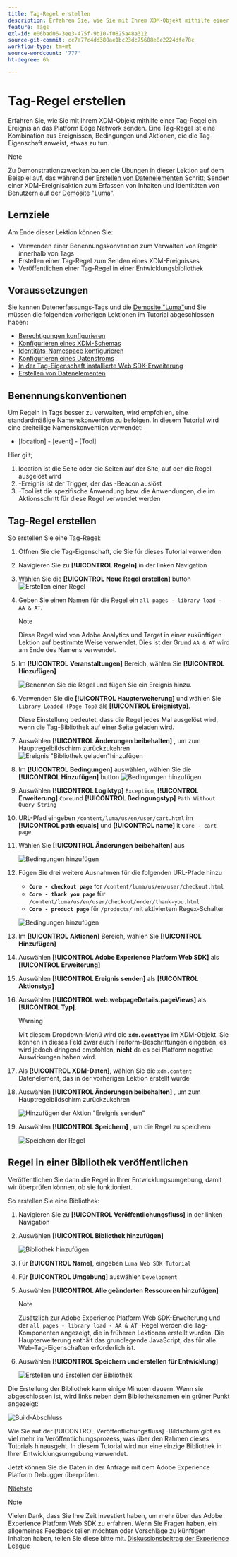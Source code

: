 ```yaml
---
title: Tag-Regel erstellen
description: Erfahren Sie, wie Sie mit Ihrem XDM-Objekt mithilfe einer Tag-Regel ein Ereignis an das Platform Edge Network senden. Diese Lektion ist Teil des Tutorials Adobe Experience Cloud mit Web SDK implementieren .
feature: Tags
exl-id: e06bad06-3ee3-475f-9b10-f0825a48a312
source-git-commit: cc7a77c4dd380ae1bc23dc75608e8e2224dfe78c
workflow-type: tm+mt
source-wordcount: '777'
ht-degree: 6%

---
```


# Tag-Regel erstellen

Erfahren Sie, wie Sie mit Ihrem XDM-Objekt mithilfe einer Tag-Regel ein Ereignis an das Platform Edge Network senden. Eine Tag-Regel ist eine Kombination aus Ereignissen, Bedingungen und Aktionen, die die Tag-Eigenschaft anweist, etwas zu tun.

>[!NOTE]
>
> Zu Demonstrationszwecken bauen die Übungen in dieser Lektion auf dem Beispiel auf, das während der [Erstellen von Datenelementen](create-data-elements.md) Schritt; Senden einer XDM-Ereignisaktion zum Erfassen von Inhalten und Identitäten von Benutzern auf der [Demosite &quot;Luma&quot;](https://luma.enablementadobe.com/content/luma/us/en.html).


## Lernziele

Am Ende dieser Lektion können Sie:

* Verwenden einer Benennungskonvention zum Verwalten von Regeln innerhalb von Tags
* Erstellen einer Tag-Regel zum Senden eines XDM-Ereignisses
* Veröffentlichen einer Tag-Regel in einer Entwicklungsbibliothek


## Voraussetzungen

Sie kennen Datenerfassungs-Tags und die [Demosite &quot;Luma&quot;](https://luma.enablementadobe.com/content/luma/us/en.html)und Sie müssen die folgenden vorherigen Lektionen im Tutorial abgeschlossen haben:

* [Berechtigungen konfigurieren](configure-permissions.md)
* [Konfigurieren eines XDM-Schemas](configure-schemas.md)
* [Identitäts-Namespace konfigurieren](configure-identities.md)
* [Konfigurieren eines Datenstroms](configure-datastream.md)
* [In der Tag-Eigenschaft installierte Web SDK-Erweiterung](install-web-sdk.md)
* [Erstellen von Datenelementen](create-data-elements.md)

## Benennungskonventionen

Um Regeln in Tags besser zu verwalten, wird empfohlen, eine standardmäßige Namenskonvention zu befolgen. In diesem Tutorial wird eine dreiteilige Namenskonvention verwendet:

* [location] - [event] - [Tool]

Hier gilt;

1. location ist die Seite oder die Seiten auf der Site, auf der die Regel ausgelöst wird
1. -Ereignis ist der Trigger, der das -Beacon auslöst
1. -Tool ist die spezifische Anwendung bzw. die Anwendungen, die im Aktionsschritt für diese Regel verwendet werden


## Tag-Regel erstellen

So erstellen Sie eine Tag-Regel:

1. Öffnen Sie die Tag-Eigenschaft, die Sie für dieses Tutorial verwenden
1. Navigieren Sie zu **[!UICONTROL Regeln]** in der linken Navigation
1. Wählen Sie die **[!UICONTROL Neue Regel erstellen]** button
   ![Erstellen einer Regel](assets/rules-create.png)
1. Geben Sie einen Namen für die Regel ein `all pages - library load - AA & AT`.

   >[!NOTE]
   >
   > Diese Regel wird von Adobe Analytics und Target in einer zukünftigen Lektion auf bestimmte Weise verwendet. Dies ist der Grund `AA & AT` wird am Ende des Namens verwendet.

1. Im **[!UICONTROL Veranstaltungen]** Bereich, wählen Sie **[!UICONTROL Hinzufügen]**

   ![Benennen Sie die Regel und fügen Sie ein Ereignis hinzu.](assets/rule-name.png)
1. Verwenden Sie die **[!UICONTROL Haupterweiterung]** und wählen Sie `Library Loaded (Page Top)` als **[!UICONTROL Ereignistyp]**.

   Diese Einstellung bedeutet, dass die Regel jedes Mal ausgelöst wird, wenn die Tag-Bibliothek auf einer Seite geladen wird.
1. Auswählen **[!UICONTROL Änderungen beibehalten]** , um zum Hauptregelbildschirm zurückzukehren
   ![Ereignis &quot;Bibliothek geladen&quot;hinzufügen](assets/rule-event-pagetop.png)
1. Im **[!UICONTROL Bedingungen]** auswählen, wählen Sie die **[!UICONTROL Hinzufügen]** button
   ![Bedingungen hinzufügen](assets/rules-add-conditions.png)
1. Auswählen **[!UICONTROL Logiktyp]** `Exception`, **[!UICONTROL Erweiterung]** `Core`und **[!UICONTROL Bedingungstyp]** `Path Without Query String`
1. URL-Pfad eingeben `/content/luma/us/en/user/cart.html` im **[!UICONTROL path equals]** und **[!UICONTROL name]** it `Core - cart page`
1. Wählen Sie **[!UICONTROL Änderungen beibehalten]** aus

   ![Bedingungen hinzufügen](assets/rule-condition-exception.png)
1. Fügen Sie drei weitere Ausnahmen für die folgenden URL-Pfade hinzu

   * **`Core - checkout page`** for `/content/luma/us/en/user/checkout.html`
   * **`Core - thank you page`** für `/content/luma/us/en/user/checkout/order/thank-you.html`
   * **`Core - product page`** für `/products/` mit aktiviertem Regex-Schalter

   ![Bedingungen hinzufügen](assets/rule-condition-exception-all.png)

1. Im **[!UICONTROL Aktionen]** Bereich, wählen Sie **[!UICONTROL Hinzufügen]**
1. Auswählen **[!UICONTROL Adobe Experience Platform Web SDK]** als **[!UICONTROL Erweiterung]**
1. Auswählen **[!UICONTROL Ereignis senden]** als **[!UICONTROL Aktionstyp]**
1. Auswählen **[!UICONTROL web.webpageDetails.pageViews]** als **[!UICONTROL Typ]**.

   >[!WARNING]
   >
   > Mit diesem Dropdown-Menü wird die **`xdm.eventType`** im XDM-Objekt. Sie können in dieses Feld zwar auch Freiform-Beschriftungen eingeben, es wird jedoch dringend empfohlen, **nicht** da es bei Platform negative Auswirkungen haben wird.

1. Als **[!UICONTROL XDM-Daten]**, wählen Sie die `xdm.content` Datenelement, das in der vorherigen Lektion erstellt wurde
1. Auswählen **[!UICONTROL Änderungen beibehalten]** , um zum Hauptregelbildschirm zurückzukehren

   ![Hinzufügen der Aktion &quot;Ereignis senden&quot;](assets/rule-set-action-xdm.png)
1. Auswählen **[!UICONTROL Speichern]** , um die Regel zu speichern

   ![Speichern der Regel](assets/rule-save.png)

## Regel in einer Bibliothek veröffentlichen

Veröffentlichen Sie dann die Regel in Ihrer Entwicklungsumgebung, damit wir überprüfen können, ob sie funktioniert.

So erstellen Sie eine Bibliothek:

1. Navigieren Sie zu **[!UICONTROL Veröffentlichungsfluss]** in der linken Navigation
1. Auswählen **[!UICONTROL Bibliothek hinzufügen]**

   ![Bibliothek hinzufügen](assets/rule-publish-library.png)
1. Für **[!UICONTROL Name]**, eingeben `Luma Web SDK Tutorial`
1. Für **[!UICONTROL Umgebung]** auswählen `Development`
1. Auswählen  **[!UICONTROL Alle geänderten Ressourcen hinzufügen]**

   >[!NOTE]
   >
   >    Zusätzlich zur Adobe Experience Platform Web SDK-Erweiterung und der `all pages - library load - AA & AT` -Regel werden die Tag-Komponenten angezeigt, die in früheren Lektionen erstellt wurden. Die Haupterweiterung enthält das grundlegende JavaScript, das für alle Web-Tag-Eigenschaften erforderlich ist.

1. Auswählen **[!UICONTROL Speichern und erstellen für Entwicklung]**

   ![Erstellen und Erstellen der Bibliothek](assets/rule-publish-add-all-changes.png)

Die Erstellung der Bibliothek kann einige Minuten dauern. Wenn sie abgeschlossen ist, wird links neben dem Bibliotheksnamen ein grüner Punkt angezeigt:

![Build-Abschluss](assets/rule-publish-success.png)

Wie Sie auf der [!UICONTROL Veröffentlichungsfluss] -Bildschirm gibt es viel mehr im Veröffentlichungsprozess, was über den Rahmen dieses Tutorials hinausgeht. In diesem Tutorial wird nur eine einzige Bibliothek in Ihrer Entwicklungsumgebung verwendet.

Jetzt können Sie die Daten in der Anfrage mit dem Adobe Experience Platform Debugger überprüfen.

[Nächste ](validate-with-debugger.md)

>[!NOTE]
>
>Vielen Dank, dass Sie Ihre Zeit investiert haben, um mehr über das Adobe Experience Platform Web SDK zu erfahren. Wenn Sie Fragen haben, ein allgemeines Feedback teilen möchten oder Vorschläge zu künftigen Inhalten haben, teilen Sie diese bitte mit. [Diskussionsbeitrag der Experience League](https://experienceleaguecommunities.adobe.com/t5/adobe-experience-platform-launch/tutorial-discussion-implement-adobe-experience-cloud-with-web/td-p/444996)
